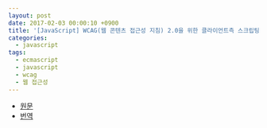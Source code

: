 ```yaml
---
layout: post
date: 2017-02-03 00:00:10 +0900
title: '[JavaScript] WCAG(웹 콘텐츠 접근성 지침) 2.0을 위한 클라이언트측 스크립팅 기법'
categories:
  - javascript
tags:
  - ecmascript
  - javascript
  - wcag
  - 웹 접근성
---
```


- [원문](https://www.w3.org/TR/WCAG20-TECHS/client-side-script.html)
- [번역](http://www.wah.or.kr/TR/WCAG20-TECHS/client-side-script.HTML)
